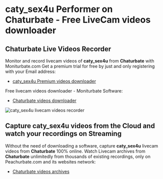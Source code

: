 # caty_sex4u Performer on Chaturbate - Free LiveCam videos downloader

## Chaturbate Live Videos Recorder

Monitor and record livecam videos of **caty_sex4u** from **Chaturbate** with Moniturbate.com
Get a premium trial for free by just and only registering with your Email address:
* [caty_sex4u Premium videos downloader](https://moniturbate.com/request-demo-licence-key.html)

Free livecam videos downloader - Moniturbate Software:
* [Chaturbate videos downloader](https://moniturbate.com/moniturbate-download-software.html)

![caty_sex4u livecam videos recorder](https://peachurnet.com/templates/moniturbate-software.png)


## Capture caty_sex4u videos from the Cloud and watch your recordings on Streaming

Without the need of downloading a software, capture **caty_sex4u** livecam videos from **Chaturbate** 100% online.
Watch Livecam archives from **Chaturbate** unlimitedly from thousands of existing recordings, only on Peachurbate.com and its websites network:
* [Chaturbate videos archives](https://peachurnet.com/)